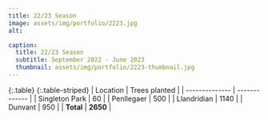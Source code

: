 ```yaml
---
title: 22/23 Season
image: assets/img/portfolio/2223.jpg
alt: 

caption:
  title: 22/23 Season
  subtitle: September 2022 - June 2023
  thumbnail: assets/img/portfolio/2223-thumbnail.jpg
---
```

{:.table}
{:.table-striped}
|   Location     | Trees planted |
| -------------- | ------------- |
| Singleton Park | 60            |
| Penllegaer     | 500           |
| Llandridian    | 1140          |
| Dunvant        | 950           |
| **Total**      | **2650**      |

